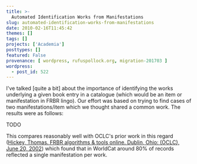 ```yaml
---
title: >-
  Automated Identification Works from Manifestations
slug: automated-identification-works-from-manifestations
date: 2010-02-16T11:45:42
themes: []
tags: []
projects: ['Academia']
posttypes: []
featured: False
provenance: [ wordpress, rufuspollock.org, migration-201703 ]
wordpress:
  - post_id: 522
---
```


I've talked [quite a bit] about the importance of identifying the works underlying a given book entry in a catalogue (which would be an item or manifestation in FRBR lingo). Our effort was based on trying to find cases of two manifestations/item which we thought shared a common work. The results were as follows:

TODO

This compares reasonably well with OCLC's prior work in this regard ([Hickey, Thomas. FRBR algorithms & tools online. Dublin, Ohio: (OCLC), June 20, 2002](http://staff.oclc.org/~hickey/presentations/frbrAlgorithms20020620.htm)) which found that in WorldCat around 80% of records reflected a single manifestation per work.


